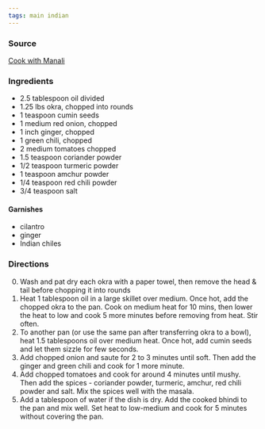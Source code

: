 ```yaml
---
tags: main indian
---
```


### Source
[Cook with Manali](https://www.cookwithmanali.com/bhindi-masala-okra-stir-fry/)

### Ingredients
* 2.5 tablespoon oil divided
* 1.25 lbs okra, chopped into rounds
* 1 teaspoon cumin seeds
* 1 medium red onion, chopped
* 1 inch ginger, chopped
* 1 green chili, chopped
* 2 medium tomatoes chopped
* 1.5 teaspoon coriander powder
* 1/2 teaspoon turmeric powder
* 1 teaspoon amchur powder
* 1/4 teaspoon red chili powder
* 3/4 teaspoon salt

#### Garnishes
* cilantro
* ginger
* Indian chiles

### Directions
0. Wash and pat dry each okra with a paper towel, then remove the head & tail before chopping it into rounds
0. Heat 1 tablespoon oil in a large skillet over medium. Once hot, add the chopped okra to the pan. Cook on medium heat for 10 mins, then lower the heat to low and cook 5 more minutes before removing from heat. Stir often.
0. To another pan (or use the same pan after transferring okra to a bowl), heat 1.5 tablespoons oil over medium heat. Once hot, add cumin seeds and let them sizzle for few seconds.
0. Add chopped onion and saute for 2 to 3 minutes until soft. Then add the ginger and green chili and cook for 1 more minute.
0. Add chopped tomatoes and cook for around 4 minutes until mushy. Then add the spices - coriander powder, turmeric, amchur, red chili powder and salt. Mix the spices well with the masala.
0. Add a tablespoon of water if the dish is dry. Add the cooked bhindi to the pan and mix well. Set heat to low-medium and cook for 5 minutes without covering the pan.